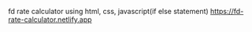 fd rate calculator using html, css, javascript(if else statement)
https://fd-rate-calculator.netlify.app
